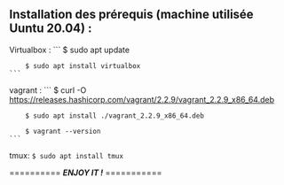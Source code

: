 ##   Installation des prérequis (machine utilisée Uuntu 20.04) : 

Virtualbox :
    ```
        $ sudo apt update  
        
        $ sudo apt install virtualbox
    ```

vagrant :
    ```
        $ curl -O https://releases.hashicorp.com/vagrant/2.2.9/vagrant_2.2.9_x86_64.deb  
        
        $ sudo apt install ./vagrant_2.2.9_x86_64.deb  
        
        $ vagrant --version
    ```

tmux:
    ```
        $ sudo apt install tmux
    ```


==========  ***ENJOY IT !***  ===========
